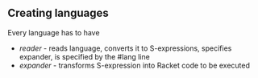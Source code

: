 ## Creating languages
Every language has to have
* *reader* - reads language, converts it to S-expressions, specifies
             expander, is specified by the #lang line
* *expander* - transforms S-expression into Racket code to be
               executed

